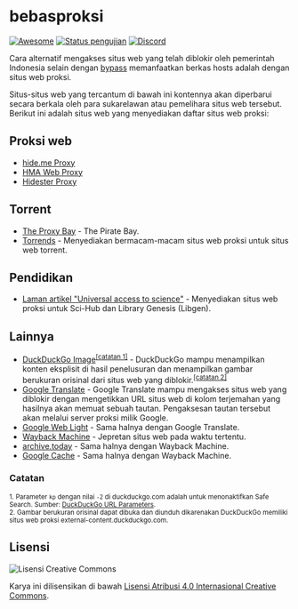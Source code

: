 # bebasproksi
[![Awesome](https://cdn.jsdelivr.net/gh/sindresorhus/awesome@d7305f38d29fed78fa85652e3a63e154dd8e8829/media/badge.svg)](#)
[![Status pengujian](https://img.shields.io/github/workflow/status/bebasid/bebasproksi/Pengujian?label=pengujian%20pranala)](https://github.com/bebasid/bebasproksi/actions)
[![Discord](https://img.shields.io/discord/630415907021389825?label=Discord&color=7388d9)](https://discord.gg/EKrxZyu)

Cara alternatif mengakses situs web yang telah diblokir oleh pemerintah Indonesia selain dengan [bypass](https://github.com/bebasid/bebasid) memanfaatkan berkas hosts adalah dengan situs web proksi.

Situs-situs web yang tercantum di bawah ini kontennya akan diperbarui secara berkala oleh para sukarelawan atau pemelihara situs web tersebut. Berikut ini adalah situs web yang menyediakan daftar situs web proksi:

## Proksi web
* [hide.me Proxy](https://hide.me/id/proxy)
* [HMA Web Proxy](https://www.hidemyass.com/id-id/proxy)
* [Hidester Proxy](https://hidester.com/proxy)

## Torrent
* [The Proxy Bay](https://proxybay.github.io/) - The Pirate Bay.
* [Torrends](https://torrends.to/proxy/) - Menyediakan bermacam-macam situs web proksi untuk situs web torrent.

## Pendidikan
* [Laman artikel "Universal access to science"](https://vertsluisants.fr/index.php?article4/where-scihub-libgen-server-down) - Menyediakan situs web proksi untuk Sci-Hub dan Library Genesis (Libgen).

## Lainnya
* [DuckDuckGo Image](https://duckduckgo.com/?q=kata+kunci+pencarian&kp=-2&ia=images&iax=images)<sup>[[catatan 1]](#Catatan)</sup> - DuckDuckGo mampu menampilkan konten eksplisit di hasil penelusuran dan menampilkan gambar berukuran orisinal dari situs web yang diblokir.<sup>[[catatan 2]](#Catatan)</sup>
* [Google Translate](https://translate.google.com/translate?u=old.reddit.com) - Google Translate mampu mengakses situs web yang diblokir dengan mengetikkan URL situs web di kolom terjemahan yang hasilnya akan memuat sebuah tautan. Pengaksesan tautan tersebut akan melalui server proksi milik Google.
* [Google Web Light](https://googleweblight.com/?lite_url=old.reddit.com) - Sama halnya dengan Google Translate.
* [Wayback Machine](https://web.archive.org/web/*/https://old.reddit.com) - Jepretan situs web pada waktu tertentu.
* [archive.today](https://archive.today/https://old.reddit.com/) - Sama halnya dengan Wayback Machine.
* [Google Cache](https://webcache.googleusercontent.com/search?q=cache:thepiratebay.org) - Sama halnya dengan Wayback Machine.

### Catatan
<sup>1. Parameter `kp` dengan nilai `-2`  di duckduckgo.com adalah untuk menonaktifkan Safe Search. Sumber: [DuckDuckGo URL Parameters](https://duckduckgo.com/params).<br>
2. Gambar berukuran orisinal dapat dibuka dan diunduh dikarenakan DuckDuckGo memiliki situs web proksi external-content.duckduckgo.com.</sup>

## Lisensi
![Lisensi Creative Commons](https://licensebuttons.net/l/by/4.0/88x31.png)

Karya ini dilisensikan di bawah [Lisensi Atribusi 4.0 Internasional Creative Commons](https://creativecommons.org/licenses/by/4.0/deed.id).
